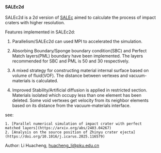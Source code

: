 #### SALEc2d

SALEc2d is a 2d version of [SALEc](https://github.com/huachengli/SALEc-public) aimed to calculate the process of impact craters with higher resolution.

Features implemented in SALEc2d:

1. Parallelism/SALEc2d can used MPI to accelerated the simulation.

2. Absorbing Boundary/Sponge boundary condition(SBC) and Perfect Match layers(PML) boundary have been implemented. The layers recommended for SBC and PML is 50 and 30 respectively.

3. A mixed strategy for constructing material internal surface based on volume of fluid(VOF). The distance between vertexes and vacuum-materials is calculated.

4. Improved Stability/Artificial diffusion is applied in restricted section. Materials isolated which occupy less than one element has been deleted. Some void vertexes get velocity from its neighbor elements based on its distance from the vacuum-materials interface.

see: 

 	1. [Parallel numerical simulation of impact crater with perfect matched layers](https://arxiv.org/abs/2403.04267)
 	2. [Analysis on the source position of Zhinyu crater ejecta](https://doi.org/10.1016/j.icarus.2025.116579)

Author: 
    Li Huacheng, huacheng_li@pku.edu.cn

